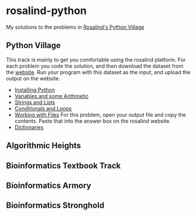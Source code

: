# rosalind-python
My solutions to the problems in [Rosalind's Python Village](http://rosalind.info)


## Python Village

This track is mainly to get you comfortable using the rosalind platform. For each problem you code the
solution, and then download the dataset from the [website](http://rosalind.info). Run your program with
this dataset as the input, and upload the output on the website.

- [Installing Python](http://rosalind.info/problems/ini1/)
- [Variables and some Arithmetic](http://rosalind.info/problems/ini2/)
- [Strings and Lists](http://rosalind.info/problems/ini3/)
- [Conditionals and Loops](http://rosalind.info/problems/ini4/)
- [Working with Files](http://rosalind.info/problems/ini5/) For this problem, open your output file and copy the contents. Paste that into the answer box on the rosalind website.
- [Dictionaries](http://rosalind.info/problems/ini6/)


## Algorithmic Heights


## Bioinformatics Textbook Track


## Bioinformatics Armory


## Bioinformatics Stronghold
